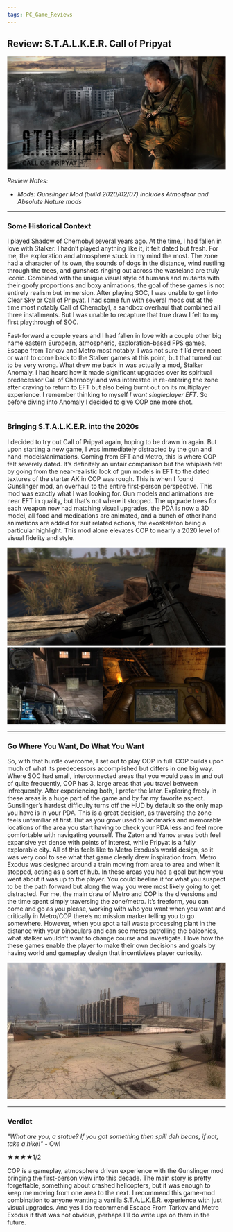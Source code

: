 ```yaml
---
tags: PC_Game_Reviews
---
```


## Review: S.T.A.L.K.E.R. Call of Pripyat

![alt text](/images/titlecardCOP2.jpg)

_Review Notes:_

* _Mods: Gunslinger Mod (build 2020/02/07) includes Atmosfear and Absolute Nature mods_

---

### Some Historical Context

I played Shadow of Chernobyl several years ago. At the time, I had fallen in love with Stalker. I hadn’t played anything like it, it felt dated but fresh. For me, the exploration and atmosphere stuck in my mind the most. The zone had a character of its own, the sounds of dogs in the distance, wind rustling through the trees, and gunshots ringing out across the wasteland are truly iconic. Combined with the unique visual style of humans and mutants with their goofy proportions and boxy animations, the goal of these games is not entirely realism but immersion. After playing SOC, I was unable to get into Clear Sky or Call of Pripyat. I had some fun with several mods out at the time most notably Call of Chernobyl, a sandbox overhaul that combined all three installments. But I was unable to recapture that true draw I felt to my first playthrough of SOC.

Fast-forward a couple years and I had fallen in love with a couple other big name eastern European, atmospheric, exploration-based FPS games, Escape from Tarkov and Metro most notably. I was not sure if I’d ever need or want to come back to the Stalker games at this point, but that turned out to be very wrong. What drew me back in was actually a mod, Stalker Anomaly. I had heard how it made significant upgrades over its spiritual predecessor Call of Chernobyl and was interested in re-entering the zone after craving to return to EFT but also being burnt out on its multiplayer experience. I remember thinking to myself _I want singleplayer EFT_. So before diving into Anomaly I decided to give COP one more shot.

---

### Bringing S.T.A.L.K.E.R. into the 2020s

I decided to try out Call of Pripyat again, hoping to be drawn in again. But upon starting a new game, I was immediately distracted by the gun and hand models/animations. Coming from EFT and Metro, this is where COP felt severely dated. It’s definitely an unfair comparison but the whiplash felt by going from the near-realistic look of gun models in EFT to the dated textures of the starter AK in COP was rough. This is when I found Gunslinger mod, an overhaul to the entire first-person perspective. This mod was exactly what I was looking for. Gun models and animations are near EFT in quality, but that’s not where it stopped. The upgrade trees for each weapon now had matching visual upgrades, the PDA is now a 3D model, all food and medications are animated, and a bunch of other hand animations are added for suit related actions, the exoskeleton being a particular highlight. This mod alone elevates COP to nearly a 2020 level of visual fidelity and style.

![alt text](/images/COPgun.jfif)
![alt text](/images/COPexopda.jpg)

---

### Go Where You Want, Do What You Want

So, with that hurdle overcome, I set out to play COP in full. COP builds upon much of what its predecessors accomplished but differs in one big way. Where SOC had small, interconnected areas that you would pass in and out of quite frequently, COP has 3, large areas that you travel between infrequently. After experiencing both, I prefer the later. Exploring freely in these areas is a huge part of the game and by far my favorite aspect. Gunslinger’s hardest difficulty turns off the HUD by default so the only map you have is in your PDA. This is a great decision, as traversing the zone feels unfamiliar at first. But as you grow used to landmarks and memorable locations of the area you start having to check your PDA less and feel more comfortable with navigating yourself. The Zaton and Yanov areas both feel expansive yet dense with points of interest, while Pripyat is a fully explorable city. All of this feels like to Metro Exodus’s world design, so it was very cool to see what that game clearly drew inspiration from. Metro Exodus was designed around a train moving from area to area and when it stopped, acting as a sort of hub. In these areas you had a goal but how you went about it was up to the player. You could beeline it for what you suspect to be the path forward but along the way you were most likely going to get distracted.  For me, the main draw of Metro and COP is the diversions and the time spent simply traversing the zone/metro. It’s freeform, you can come and go as you please, working with who you want when you want and critically in Metro/COP there’s no mission marker telling you to go somewhere. However, when you spot a tall waste processing plant in the distance with your binoculars and can see mercs patrolling the balconies, what stalker wouldn’t want to change course and investigate. I love how the these games enable the player to make their own decisions and goals by having world and gameplay design that incentivizes player curiosity.

![alt text](/images/COPwaste.jpg)

---

### Verdict

_"What are you, a statue? If you got something then spill deh beans, if not, take a hike!"_ - Owl

★★★★1/2

COP is a gameplay, atmosphere driven experience with the Gunslinger mod bringing the first-person view into this decade. The main story is pretty forgettable, something about crashed helicopters, but it was enough to keep me moving from one area to the next. I recommend this game-mod combination to anyone wanting a vanilla S.T.A.L.K.E.R. experience with just visual upgrades. And yes I do recommend Escape From Tarkov and Metro Exodus if that was not obvious, perhaps I'll do write ups on them in the future.

